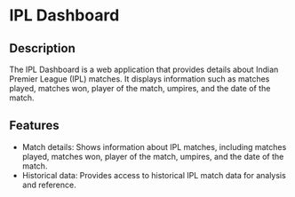 # IPL Dashboard

## Description
The IPL Dashboard is a web application that provides details about Indian Premier League (IPL) matches. It displays information such as matches played, matches won, player of the match, umpires, and the date of the match.

## Features
- Match details: Shows information about IPL matches, including matches played, matches won, player of the match, umpires, and the date of the match.
- Historical data: Provides access to historical IPL match data for analysis and reference.
